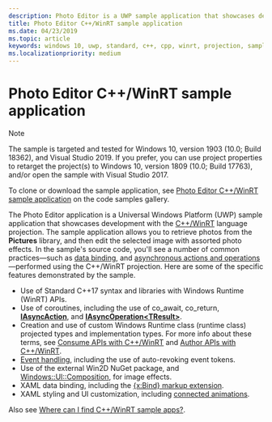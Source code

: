```yaml
---
description: Photo Editor is a UWP sample application that showcases development with the C++/WinRT language projection. The sample application allows you to retrieve photos from the Pictures library, and then edit the selected image with assorted photo effects.
title: Photo Editor C++/WinRT sample application
ms.date: 04/23/2019
ms.topic: article
keywords: windows 10, uwp, standard, c++, cpp, winrt, projection, sample, application, photo, editor
ms.localizationpriority: medium
---
```


# Photo Editor C++/WinRT sample application

> [!NOTE]
> The sample is targeted and tested for Windows 10, version 1903 (10.0; Build 18362), and Visual Studio 2019. If you prefer, you can use project properties to retarget the project(s) to Windows 10, version 1809 (10.0; Build 17763), and/or open the sample with Visual Studio 2017.

To clone or download the sample application, see [Photo Editor C++/WinRT sample application](/samples/microsoft/windows-appsample-photo-editor/photo-editor-cwinrt-sample-application/) on the code samples gallery.

The Photo Editor application is a Universal Windows Platform (UWP) sample application that showcases development with the [C++/WinRT](intro-to-using-cpp-with-winrt.md) language projection. The sample application allows you to retrieve photos from the **Pictures** library, and then edit the selected image with assorted photo effects. In the sample's source code, you'll see a number of common practices&mdash;such as [data binding](binding-property.md), and [asynchronous actions and operations](concurrency.md)&mdash;performed using the C++/WinRT projection. Here are some of the specific features demonstrated by the sample.

- Use of Standard C++17 syntax and libraries with Windows Runtime (WinRT) APIs.
- Use of coroutines, including the use of co_await, co_return, [**IAsyncAction**](/uwp/api/windows.foundation.iasyncaction), and [**IAsyncOperation&lt;TResult&gt;**](/uwp/api/windows.foundation.iasyncoperation-1).
- Creation and use of custom Windows Runtime class (runtime class) projected types and implementation types. For more info about these terms, see [Consume APIs with C++/WinRT](consume-apis.md) and [Author APIs with C++/WinRT](author-apis.md).
- [Event handling](handle-events.md), including the use of auto-revoking event tokens.
- Use of the external Win2D NuGet package, and [Windows::UI::Composition](/uwp/api/windows.ui.composition), for image effects.
- XAML data binding, including the [{x:Bind} markup extension](../xaml-platform/x-bind-markup-extension.md).
- XAML styling and UI customization, including [connected animations](../design/motion/connected-animation.md).

Also see [Where can I find C++/WinRT sample apps?](./faq.yml#where-can-i-find-cwinrt-sample-apps).